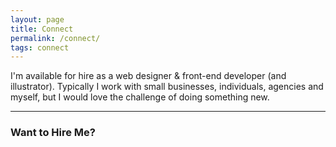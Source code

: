 ```yaml
---
layout: page
title: Connect
permalink: /connect/
tags: connect
---
```


I'm available for hire as a web designer &amp; front-end developer (and illustrator). Typically I work with small businesses, individuals, agencies and myself, but I would love the challenge of doing something new.

---

### Want to Hire Me?

